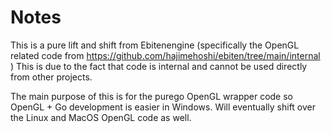 # Notes

This is a pure lift and shift from Ebitenengine (specifically the OpenGL related code from https://github.com/hajimehoshi/ebiten/tree/main/internal )
This is due to the fact that code is internal and cannot be used directly from other projects.

The main purpose of this is for the purego OpenGL wrapper code so OpenGL + Go development is easier
in Windows. Will eventually shift over the Linux and MacOS OpenGL code as well.


